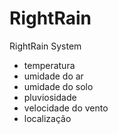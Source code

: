 # RightRain

RightRain System

- temperatura
- umidade do ar
- umidade do solo
- pluviosidade
- velocidade do vento
- localização
